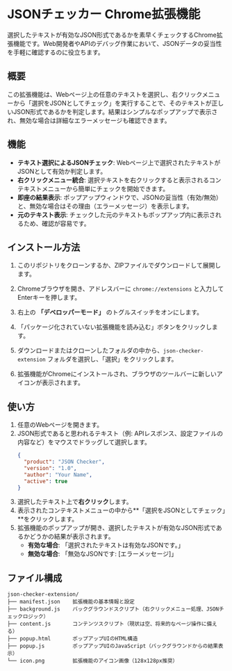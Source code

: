 # JSONチェッカー Chrome拡張機能

選択したテキストが有効なJSON形式であるかを素早くチェックするChrome拡張機能です。Web開発者やAPIのデバッグ作業において、JSONデータの妥当性を手軽に確認するのに役立ちます。

## 概要

この拡張機能は、Webページ上の任意のテキストを選択し、右クリックメニューから「選択をJSONとしてチェック」を実行することで、そのテキストが正しいJSON形式であるかを判定します。結果はシンプルなポップアップで表示され、無効な場合は詳細なエラーメッセージも確認できます。

## 機能

* **テキスト選択によるJSONチェック**: Webページ上で選択されたテキストがJSONとして有効か判定します。
* **右クリックメニュー統合**: 選択テキストを右クリックすると表示されるコンテキストメニューから簡単にチェックを開始できます。
* **即座の結果表示**: ポップアップウィンドウで、JSONの妥当性（有効/無効）と、無効な場合はその理由（エラーメッセージ）を表示します。
* **元のテキスト表示**: チェックした元のテキストもポップアップ内に表示されるため、確認が容易です。

## インストール方法

1.  このリポジトリをクローンするか、ZIPファイルでダウンロードして展開します。

2.  Chromeブラウザを開き、アドレスバーに `chrome://extensions` と入力してEnterキーを押します。

3.  右上の **「デベロッパーモード」** のトグルスイッチをオンにします。

4.  「パッケージ化されていない拡張機能を読み込む」ボタンをクリックします。

5.  ダウンロードまたはクローンしたフォルダの中から、`json-checker-extension` フォルダを選択し、「選択」をクリックします。

6.  拡張機能がChromeにインストールされ、ブラウザのツールバーに新しいアイコンが表示されます。

## 使い方

1.  任意のWebページを開きます。
2.  JSON形式であると思われるテキスト（例: APIレスポンス、設定ファイルの内容など）をマウスでドラッグして選択します。
    ```json
    {
      "product": "JSON Checker",
      "version": "1.0",
      "author": "Your Name",
      "active": true
    }
    ```
3.  選択したテキスト上で**右クリック**します。
4.  表示されたコンテキストメニューの中から**「選択をJSONとしてチェック」**をクリックします。
5.  拡張機能のポップアップが開き、選択したテキストが有効なJSON形式であるかどうかの結果が表示されます。
    * **有効な場合**: 「選択されたテキストは有効なJSONです。」
    * **無効な場合**: 「無効なJSONです: [エラーメッセージ]」

## ファイル構成
```
json-checker-extension/
├── manifest.json    拡張機能の基本情報と設定
├── background.js    バックグラウンドスクリプト（右クリックメニュー処理、JSONチェックロジック）
├── content.js       コンテンツスクリプト（現状は空、将来的なページ操作に備える）
├── popup.html       ポップアップUIのHTML構造
├── popup.js         ポップアップUIのJavaScript（バックグラウンドからの結果表示）
└── icon.png         拡張機能のアイコン画像（128x128px推奨）
```
